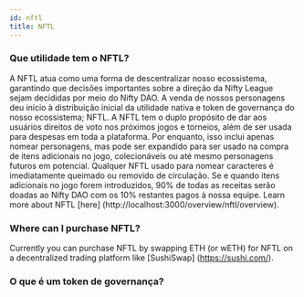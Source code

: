 ```yaml
---
id: nftl
title: NFTL
---
```


### Que utilidade tem o NFTL?

A NFTL atua como uma forma de descentralizar nosso ecossistema, garantindo que decisões importantes sobre a direção da Nifty League sejam decididas por meio do Nifty DAO. A venda de nossos personagens deu início à distribuição inicial da utilidade nativa e token de governança do nosso ecossistema; NFTL. A NFTL tem o duplo propósito de dar aos usuários direitos de voto nos próximos jogos e torneios, além de ser usada para despesas em toda a plataforma. Por enquanto, isso inclui apenas nomear personagens, mas pode ser expandido para ser usado na compra de itens adicionais no jogo, colecionáveis ou até mesmo personagens futuros em potencial. Qualquer NFTL usado para nomear caracteres é imediatamente queimado ou removido de circulação. Se e quando itens adicionais no jogo forem introduzidos, 90% de todas as receitas serão doadas ao Nifty DAO com os 10% restantes pagos à nossa equipe. Learn more about NFTL \[here\] (http://localhost:3000/overview/nftl/overview).

### Where can I purchase NFTL?

Currently you can purchase NFTL by swapping ETH (or wETH) for NFTL on a decentralized trading platform like \[SushiSwap\] (https://sushi.com/).

### O que é um token de governança?
